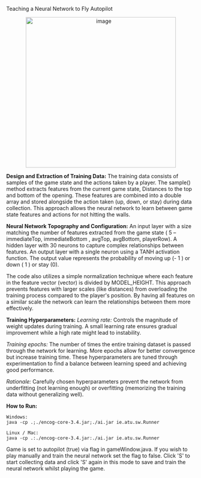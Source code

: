 
Teaching a Neural Network to Fly Autopilot

<div style="text-align: center;">
<img width="400" alt="image" src="https://github.com/rohansikder/NeuralAutoPilot/assets/80963667/9a0c0432-46f9-4a9a-b791-4269f886fadd">
</div>

**Design and Extraction of Training Data:**
The training data consists of samples of the game state and the actions taken by a
player. The sample() method extracts features from the current game state, Distances to
the top and bottom of the opening.
These features are combined into a double array and stored alongside the action taken
(up, down, or stay) during data collection. This approach allows the neural network to
learn between game state features and actions for not hitting the walls.

**Neural Network Topography and Configuration:**
An input layer with a size matching the number of features extracted from the game
state ( 5 – immediateTop, immediateBottom , avgTop, avgBottom, playerRow).
A hidden layer with 30 neurons to capture complex relationships between features.
An output layer with a single neuron using a TANH activation function. The output value
represents the probability of moving up (- 1 ) or down ( 1 ) or stay (0).

The code also utilizes a simple normalization technique where each feature in the
feature vector (vector) is divided by MODEL_HEIGHT. This approach prevents features
with larger scales (like distances) from overloading the training process compared to
the player's position. By having all features on a similar scale the network can learn the
relationships between them more effectively.

**Training Hyperparameters:**
_Learning rate:_ Controls the magnitude of weight updates during training. A small
learning rate ensures gradual improvement while a high rate might lead to instability.

_Training epochs:_ The number of times the entire training dataset is passed through the
network for learning. More epochs allow for better convergence but increase training
time.
These hyperparameters are tuned through experimentation to find a balance between
learning speed and achieving good performance.

_Rationale:_ Carefully chosen hyperparameters prevent the network from underfitting (not
learning enough) or overfitting (memorizing the training data without generalizing well).

**How to Run:**
```
Windows:
java -cp .;./encog-core-3.4.jar;./ai.jar ie.atu.sw.Runner
```

```
Linux / Mac:
java -cp .:./encog-core-3.4.jar:./ai.jar ie.atu.sw.Runner
```
Game is set to autopilot (true) via flag in gameWindow.java. If you wish to play manually
and train the neural network set the flag to false. Click 'S' to start collecting data and
click 'S' again in this mode to save and train the neural network whilst playing the game.


